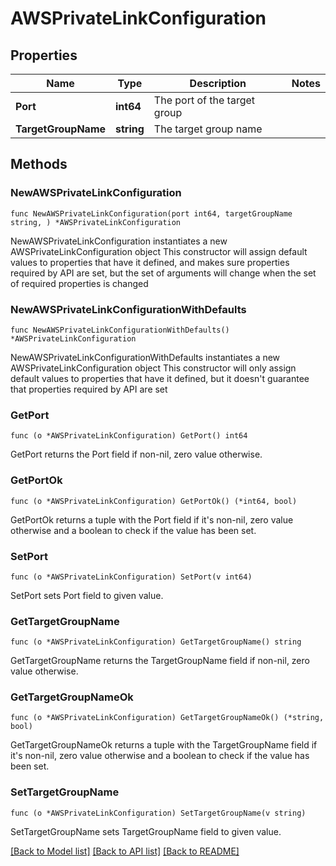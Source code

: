 # AWSPrivateLinkConfiguration

## Properties

Name | Type | Description | Notes
------------ | ------------- | ------------- | -------------
**Port** | **int64** | The port of the target group | 
**TargetGroupName** | **string** | The target group name | 

## Methods

### NewAWSPrivateLinkConfiguration

`func NewAWSPrivateLinkConfiguration(port int64, targetGroupName string, ) *AWSPrivateLinkConfiguration`

NewAWSPrivateLinkConfiguration instantiates a new AWSPrivateLinkConfiguration object
This constructor will assign default values to properties that have it defined,
and makes sure properties required by API are set, but the set of arguments
will change when the set of required properties is changed

### NewAWSPrivateLinkConfigurationWithDefaults

`func NewAWSPrivateLinkConfigurationWithDefaults() *AWSPrivateLinkConfiguration`

NewAWSPrivateLinkConfigurationWithDefaults instantiates a new AWSPrivateLinkConfiguration object
This constructor will only assign default values to properties that have it defined,
but it doesn't guarantee that properties required by API are set

### GetPort

`func (o *AWSPrivateLinkConfiguration) GetPort() int64`

GetPort returns the Port field if non-nil, zero value otherwise.

### GetPortOk

`func (o *AWSPrivateLinkConfiguration) GetPortOk() (*int64, bool)`

GetPortOk returns a tuple with the Port field if it's non-nil, zero value otherwise
and a boolean to check if the value has been set.

### SetPort

`func (o *AWSPrivateLinkConfiguration) SetPort(v int64)`

SetPort sets Port field to given value.


### GetTargetGroupName

`func (o *AWSPrivateLinkConfiguration) GetTargetGroupName() string`

GetTargetGroupName returns the TargetGroupName field if non-nil, zero value otherwise.

### GetTargetGroupNameOk

`func (o *AWSPrivateLinkConfiguration) GetTargetGroupNameOk() (*string, bool)`

GetTargetGroupNameOk returns a tuple with the TargetGroupName field if it's non-nil, zero value otherwise
and a boolean to check if the value has been set.

### SetTargetGroupName

`func (o *AWSPrivateLinkConfiguration) SetTargetGroupName(v string)`

SetTargetGroupName sets TargetGroupName field to given value.



[[Back to Model list]](../README.md#documentation-for-models) [[Back to API list]](../README.md#documentation-for-api-endpoints) [[Back to README]](../README.md)


